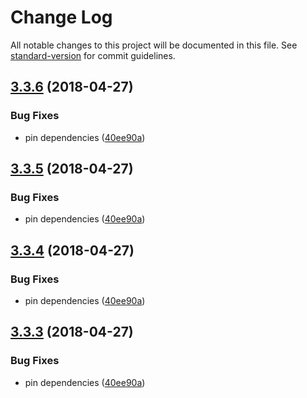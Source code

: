 # Change Log

All notable changes to this project will be documented in this file. See [standard-version](https://github.com/conventional-changelog/standard-version) for commit guidelines.

<a name="3.3.6"></a>
## [3.3.6](https://github.com/canjs/can-util/compare/v3.3.2...v3.3.6) (2018-04-27)


### Bug Fixes

* pin dependencies ([40ee90a](https://github.com/canjs/can-util/commit/40ee90a))



<a name="3.3.5"></a>
## [3.3.5](https://github.com/canjs/can-util/compare/v3.3.2...v3.3.5) (2018-04-27)


### Bug Fixes

* pin dependencies ([40ee90a](https://github.com/canjs/can-util/commit/40ee90a))



<a name="3.3.4"></a>
## [3.3.4](https://github.com/canjs/can-util/compare/v3.3.2...v3.3.4) (2018-04-27)


### Bug Fixes

* pin dependencies ([40ee90a](https://github.com/canjs/can-util/commit/40ee90a))



<a name="3.3.3"></a>
## [3.3.3](https://github.com/canjs/can-util/compare/v3.3.2...v3.3.3) (2018-04-27)


### Bug Fixes

* pin dependencies ([40ee90a](https://github.com/canjs/can-util/commit/40ee90a))
